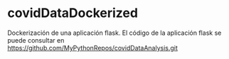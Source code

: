 # covidDataDockerized
Dockerización de una aplicación flask.
El código de la aplicación flask se puede consultar en https://github.com/MyPythonRepos/covidDataAnalysis.git
